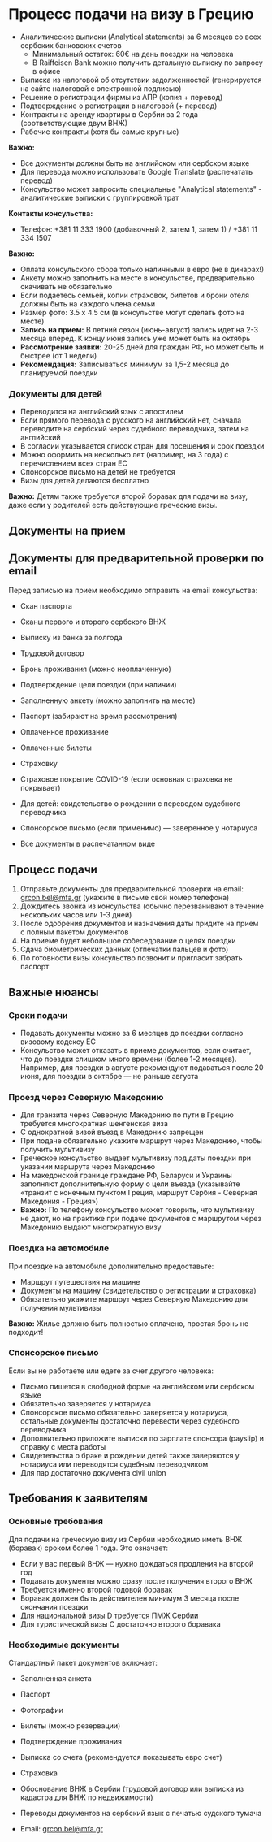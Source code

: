 # Процесс подачи на визу в Грецию
- Аналитические выписки (Analytical statements) за 6 месяцев со всех сербских банковских счетов
  - Минимальный остаток: 60€ на день поездки на человека
  - В Raiffeisen Bank можно получить детальную выписку по запросу в офисе
- Выписка из налоговой об отсутствии задолженностей (генерируется на сайте налоговой с электронной подписью)
- Решение о регистрации фирмы из АПР (копия + перевод)
- Подтверждение о регистрации в налоговой (+ перевод)
- Контракты на аренду квартиры в Сербии за 2 года (соответствующие двум ВНЖ)
- Рабочие контракты (хотя бы самые крупные)

**Важно:** 
- Все документы должны быть на английском или сербском языке
- Для перевода можно использовать Google Translate (распечатать перевод)
- Консульство может запросить специальные "Analytical statements" - аналитические выписки с группировкой трат

**Контакты консульства:**
- Телефон: +381 11 333 1900 (добавочный 2, затем 1, затем 1) / +381 11 334 1507


**Важно:** 
- Оплата консульского сбора только наличными в евро (не в динарах!)
- Анкету можно заполнить на месте в консульстве, предварительно скачивать не обязательно
- Если подаетесь семьей, копии страховок, билетов и брони отеля должны быть на каждого члена семьи
- Размер фото: 3.5 x 4.5 см (в консульстве могут сделать фото на месте)
- **Запись на прием:** В летний сезон (июнь-август) запись идет на 2-3 месяца вперед. К концу июня запись уже может быть на октябрь
- **Рассмотрение заявки:** 20-25 дней для граждан РФ, но может быть и быстрее (от 1 недели)
- **Рекомендация:** Записываться минимум за 1,5-2 месяца до планируемой поездки

### Документы для детей
  - Переводится на английский язык с апостилем
  - Если прямого перевода с русского на английский нет, сначала переводите на сербский через судебного переводчика, затем на английский
  - В согласии указывается список стран для посещения и срок поездки
  - Можно оформить на несколько лет (например, на 3 года) с перечислением всех стран ЕС
- Спонсорское письмо на детей не требуется
- Визы для детей делаются бесплатно

**Важно:** Детям также требуется второй боравак для подачи на визу, даже если у родителей есть действующие греческие визы.


## Документы на прием
## Документы для предварительной проверки по email

Перед записью на прием необходимо отправить на email консульства:
- Скан паспорта
- Сканы первого и второго сербского ВНЖ
- Выписку из банка за полгода
- Трудовой договор
- Бронь проживания (можно неоплаченную)
- Подтверждение цели поездки (при наличии)


- Заполненную анкету (можно заполнить на месте)
- Паспорт (забирают на время рассмотрения)
- Оплаченное проживание
- Оплаченные билеты
- Страховку
- Страховое покрытие COVID-19 (если основная страховка не покрывает)
- Для детей: свидетельство о рождении с переводом судебного переводчика
- Спонсорское письмо (если применимо) — заверенное у нотариуса
- Все документы в распечатанном виде


## Процесс подачи

1. Отправьте документы для предварительной проверки на email: grcon.bel@mfa.gr (укажите в письме свой номер телефона)
2. Дождитесь звонка из консульства (обычно перезванивают в течение нескольких часов или 1-3 дней)
3. После одобрения документов и назначения даты придите на прием с полным пакетом документов
4. На приеме будет небольшое собеседование о целях поездки
5. Сдача биометрических данных (отпечатки пальцев и фото)
6. По готовности визы консульство позвонит и пригласит забрать паспорт

## Важные нюансы

### Сроки подачи
- Подавать документы можно за 6 месяцев до поездки согласно визовому кодексу ЕС
- Консульство может отказать в приеме документов, если считает, что до поездки слишком много времени (более 1-2 месяцев). Например, для поездки в августе рекомендуют подаваться после 20 июня, для поездки в октябре — не раньше августа

### Проезд через Северную Македонию
- Для транзита через Северную Македонию по пути в Грецию требуется многократная шенгенская виза
- С однократной визой въезд в Македонию запрещен
- При подаче обязательно укажите маршрут через Македонию, чтобы получить мультивизу
- Греческое консульство выдает мультивизу под даты поездки при указании маршрута через Македонию
- На македонской границе граждане РФ, Беларуси и Украины заполняют дополнительную форму о цели въезда (указывайте «транзит с конечным пунктом Греция, маршрут Сербия - Северная Македония - Греция»)
- **Важно:** По телефону консульство может говорить, что мультивизу не дают, но на практике при подаче документов с маршрутом через Македонию выдают многократную визу

### Поездка на автомобиле

При поездке на автомобиле дополнительно предоставьте:
- Маршрут путешествия на машине
- Документы на машину (свидетельство о регистрации и страховка)
- Обязательно укажите маршрут через Северную Македонию для получения мультивизы

**Важно:** Жилье должно быть полностью оплачено, простая бронь не подходит!

### Спонсорское письмо

Если вы не работаете или едете за счет другого человека:
- Письмо пишется в свободной форме на английском или сербском языке
- Обязательно заверяется у нотариуса
- Спонсорское письмо обязательно заверяется у нотариуса, остальные документы достаточно перевести через судебного переводчика
- Дополнительно приложите выписки по зарплате спонсора (payslip) и справку с места работы
- Свидетельства о браке и рождении детей также заверяются у нотариуса или переводятся судебным переводчиком
- Для пар достаточно документа civil union

## Требования к заявителям

### Основные требования

Для подачи на греческую визу из Сербии необходимо иметь ВНЖ (боравак) сроком более 1 года. Это означает:
- Если у вас первый ВНЖ — нужно дождаться продления на второй год
- Подавать документы можно сразу после получения второго ВНЖ
- Требуется именно второй годовой боравак
- Боравак должен быть действителен минимум 3 месяца после окончания поездки
- Для национальной визы D требуется ПМЖ Сербии
- Для туристической визы C достаточно второго боравака

### Необходимые документы

Стандартный пакет документов включает:
- Заполненная анкета
- Паспорт
- Фотографии
- Билеты (можно резервации)
- Подтверждение проживания
- Выписка со счета (рекомендуется показывать евро счет)
- Страховка
- Обоснование ВНЖ в Сербии (трудовой договор или выписка из кадастра для ВНЖ по недвижимости)
- Переводы документов на сербский язык с печатью судского тумача


- Email: grcon.bel@mfa.gr
